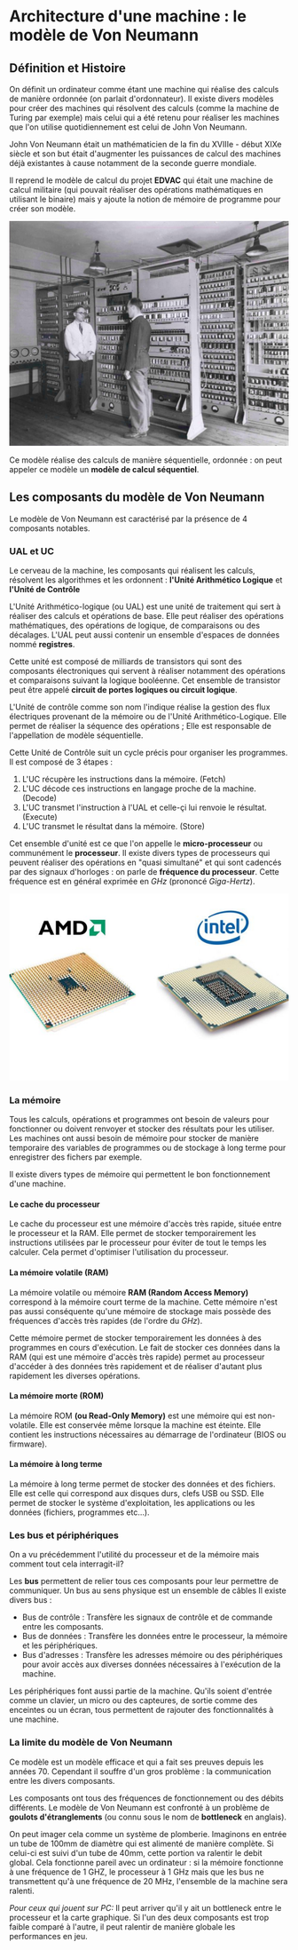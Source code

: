 # Architecture d'une machine : le modèle de Von Neumann

## Définition et Histoire

On définit un ordinateur comme étant une machine qui réalise des calculs de manière ordonnée (on parlait d'ordonnateur).
Il existe divers modèles pour créer des machines qui résolvent des calculs (comme la machine de Turing par exemple) mais celui qui a été retenu pour réaliser les machines que l'on utilise quotidiennement est celui de John Von Neumann.

John Von Neumann était un mathématicien de la fin du XVIIIe - début XIXe siècle et son but était d'augmenter les puissances de calcul des machines déjà existantes à cause notamment de la seconde guerre mondiale.

Il reprend le modèle de calcul du projet **EDVAC** qui était une machine de calcul militaire (qui pouvait réaliser des opérations mathématiques en utilisant le binaire) mais y ajoute la notion de mémoire de programme pour créer son modèle.

![edvac](edvac.jpeg)

Ce modèle réalise des calculs de manière séquentielle, ordonnée : on peut appeler ce modèle un **modèle de calcul séquentiel**.

## Les composants du modèle de Von Neumann

Le modèle de Von Neumann est caractérisé par la présence de 4 composants notables.

### UAL et UC

Le cerveau de la machine, les composants qui réalisent les calculs, résolvent les algorithmes et les ordonnent : **l'Unité Arithmético Logique** et **l'Unité de Contrôle**

L'Unité Arithmético-logique (ou UAL) est une unité de traitement qui sert à réaliser des calculs et opérations de base. Elle peut réaliser des opérations mathématiques, des opérations de logique, de comparaisons ou des décalages.
L'UAL peut aussi contenir un ensemble d'espaces de données nommé **registres**.

Cette unité est composé de milliards de transistors qui sont des composants électroniques qui servent à réaliser notamment des opérations et comparaisons suivant la logique booléenne. Cet ensemble de transistor peut être appelé **circuit de portes logiques ou circuit logique**.

L'Unité de contrôle comme son nom l'indique réalise la gestion des flux électriques provenant de la mémoire ou de l'Unité Arithmético-Logique.
Elle permet de réaliser la séquence des opérations ; Elle est responsable de l'appellation de modèle séquentielle.

Cette Unité de Contrôle suit un cycle précis pour organiser les programmes.
Il est composé de 3 étapes :

1. L'UC récupère les instructions dans la mémoire. (Fetch)
2. L'UC décode ces instructions en langage proche de la machine. (Decode)
3. L'UC transmet l'instruction à l'UAL et celle-çi lui renvoie le résultat. (Execute)
4. L'UC transmet le résultat dans la mémoire. (Store)

Cet ensemble d'unité est ce que l'on appelle le **micro-processeur** ou communément le **processeur**.
Il existe divers types de processeurs qui peuvent réaliser des opérations en "quasi simultané" et qui sont cadencés par des signaux d'horloges : on parle de **fréquence du processeur**.
Cette fréquence est en général exprimée en *GHz* (prononcé *Giga-Hertz*).

![proco](intelamd.jpeg)

### La mémoire

Tous les calculs, opérations et programmes ont besoin de valeurs pour fonctionner ou doivent renvoyer et stocker des résultats pour les utiliser. 
Les machines ont aussi besoin de mémoire pour stocker de manière temporaire des variables de programmes ou de stockage à long terme pour enregistrer des fichers par exemple.

Il existe divers types de mémoire qui permettent le bon fonctionnement d'une machine.

#### Le cache du processeur

Le cache du processeur est une mémoire d'accès très rapide, située entre le processeur et la RAM.
Elle permet de stocker temporairement les instructions utilisées par le processeur pour éviter de tout le temps les calculer. Cela permet d'optimiser l'utilisation du processeur.

#### La mémoire volatile (RAM)

La mémoire volatile ou mémoire **RAM (Random Access Memory)** correspond à la mémoire court terme de la machine.
Cette mémoire n'est pas aussi conséquente qu'une mémoire de stockage mais possède des fréquences d'accès très rapides (de l'ordre du *GHz*).

Cette mémoire permet de stocker temporairement les données à des programmes en cours d'exécution.
Le fait de stocker ces données dans la RAM (qui est une mémoire d'accès très rapide) permet au processeur d'accéder à des données très rapidement et de réaliser d'autant plus rapidement les diverses opérations.

#### La mémoire morte (ROM)

La mémoire ROM **(ou Read-Only Memory)** est une mémoire qui est non-volatile. Elle est conservée même lorsque la machine est éteinte. Elle contient les instructions nécessaires au démarrage de l'ordinateur (BIOS ou firmware).

#### La mémoire à long terme

La mémoire à long terme permet de stocker des données et des fichiers. Elle est celle qui correspond aux disques durs, clefs USB ou SSD.
Elle permet de stocker le système d'exploitation, les applications ou les données (fichiers, programmes etc...).

### Les bus et périphériques

On a vu précédemment l'utilité du processeur et de la mémoire mais comment tout cela interragit-il?

Les **bus** permettent de relier tous ces composants pour leur permettre de communiquer. Un bus au sens physique est un ensemble de câbles
Il existe divers bus :

* Bus de contrôle : Transfère les signaux de contrôle et de commande entre les composants.
* Bus de données : Transfère les données entre le processeur, la mémoire et les périphériques.
* Bus d'adresses : Transfère les adresses mémoire ou des périphériques pour avoir accès aux diverses données nécessaires à l'exécution de la machine.

Les périphériques font aussi partie de la machine.
Qu'ils soient d'entrée comme un clavier, un micro ou des capteures, de sortie comme des enceintes ou un écran, tous permettent de rajouter des fonctionnalités à une machine.
  
### La limite du modèle de Von Neumann

Ce modèle est un modèle efficace et qui a fait ses preuves depuis les années 70.
Cependant il souffre d'un gros problème : la communication entre les divers composants.

Les composants ont tous des fréquences de fonctionnement ou des débits différents. Le modèle de Von Neumann est confronté à un problème de **goulots d'étranglements** (ou connu sous le nom de **bottleneck** en anglais).

On peut imager cela comme un système de plomberie.
Imaginons en entrée un tube de 100mm de diamètre qui est alimenté de manière complète. Si celui-ci est suivi d'un tube de 40mm, cette portion va ralentir le debit global. 
Cela fonctionne pareil avec un ordinateur : si la mémoire fonctionne à une fréquence de 1 GHZ, le processeur à 1 GHz mais que les bus ne transmettent qu'à une fréquence de 20 MHz, l'ensemble de la machine sera ralenti.

*Pour ceux qui jouent sur PC:*
Il peut arriver qu'il y ait un bottleneck entre le processeur et la carte graphique. Si l'un des deux composants est trop faible comparé à l'autre, il peut ralentir de manière globale les performances en jeu.
